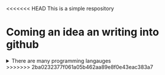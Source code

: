 <<<<<<< HEAD
This is a simple respository 

Coming an idea an writing into github
=======
<details>
<summary>There are many programming langauges</summary>
<ul>
<li><a href = "python.org">Python</a>
</ul>
</details>
>>>>>>> 2ba0232377f061a05b462aa89e8f0e43eac383a7
